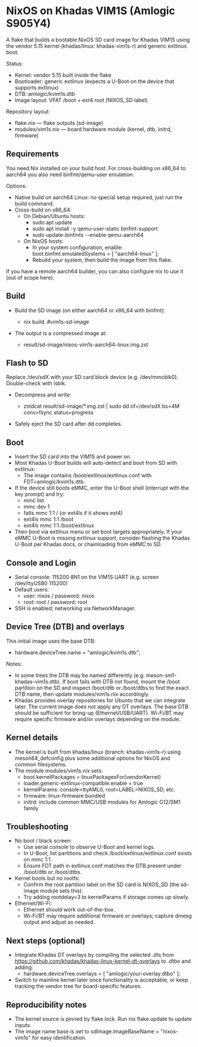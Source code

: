 # NixOS on Khadas VIM1S (Amlogic S905Y4)
A flake that builds a bootable NixOS SD card image for Khadas VIM1S using the vendor 5.15 kernel (khadas/linux: khadas-vim1s-r) and generic extlinux boot.

Status:
- Kernel: vendor 5.15 built inside the flake
- Bootloader: generic extlinux (expects a U-Boot on the device that supports extlinux)
- DTB: amlogic/kvim1s.dtb
- Image layout: VFAT /boot + ext4 root (NIXOS_SD label)

Repository layout:
- flake.nix — flake outputs (sd-image)
- modules/vim1s.nix — board hardware module (kernel, dtb, initrd, firmware)

## Requirements

You need Nix installed on your build host. For cross-building on x86_64 to aarch64 you also need binfmt/qemu-user emulation.

Options:
- Native build on aarch64 Linux: no special setup required, just run the build command.
- Cross-build on x86_64:
  - On Debian/Ubuntu hosts:
    - sudo apt update
    - sudo apt install -y qemu-user-static binfmt-support
    - sudo update-binfmts --enable qemu-aarch64
  - On NixOS hosts:
    - In your system configuration, enable:
      boot.binfmt.emulatedSystems = [ "aarch64-linux" ];
    - Rebuild your system, then build the image from this flake.

If you have a remote aarch64 builder, you can also configure nix to use it (out of scope here).

## Build

- Build the SD image (on either aarch64 or x86_64 with binfmt):
  - nix build .#vim1s-sd-image

- The output is a compressed image at:
  - result/sd-image/nixos-vim1s-aarch64-linux.img.zst

## Flash to SD

Replace /dev/sdX with your SD card block device (e.g. /dev/mmcblk0). Double-check with lsblk.

- Decompress and write:
  - zstdcat result/sd-image/*.img.zst | sudo dd of=/dev/sdX bs=4M conv=fsync status=progress

- Safely eject the SD card after dd completes.

## Boot

- Insert the SD card into the VIM1S and power on.
- Most Khadas U-Boot builds will auto-detect and boot from SD with extlinux:
  - The image contains /boot/extlinux/extlinux.conf with FDT=amlogic/kvim1s.dtb.
- If the device still boots eMMC, enter the U-Boot shell (interrupt with the key prompt) and try:
  - mmc list
  - mmc dev 1
  - fatls mmc 1:1 / (or ext4ls if it shows ext4)
  - ext4ls mmc 1:1 /boot
  - ext4ls mmc 1:1 /boot/extlinux
- Then boot via extlinux menu or set boot targets appropriately. If your eMMC U-Boot is missing extlinux support, consider flashing the Khadas U-Boot per Khadas docs, or chainloading from eMMC to SD.

## Console and Login

- Serial console: 115200 8N1 on the VIM1S UART (e.g. screen /dev/ttyUSB0 115200)
- Default users:
  - user: nixos / password: nixos
  - root: root / password: root
- SSH is enabled; networking via NetworkManager.

## Device Tree (DTB) and overlays

This initial image uses the base DTB:
- hardware.deviceTree.name = "amlogic/kvim1s.dtb";

Notes:
- In some trees the DTB may be named differently (e.g. meson-sm1-khadas-vim1s.dtb). If boot fails with DTB not found, mount the /boot partition on the SD and inspect /boot/dtb or /boot/dtbs to find the exact DTB name, then update modules/vim1s.nix accordingly.
- Khadas provides overlay repositories for Ubuntu that we can integrate later. The current image does not apply any DT overlays. The base DTB should be sufficient for bring-up (Ethernet/USB/UART). Wi-Fi/BT may require specific firmware and/or overlays depending on the module.

## Kernel details

- The kernel is built from khadas/linux (branch: khadas-vim1s-r) using meson64_defconfig plus some additional options for NixOS and common filesystems.
- The module modules/vim1s.nix sets:
  - boot.kernelPackages = linuxPackagesFor(vendorKernel)
  - loader.generic-extlinux-compatible.enable = true
  - kernelParams: console=ttyAML0, root=LABEL=NIXOS_SD, etc.
  - firmware: linux-firmware bundled
  - initrd: include common MMC/USB modules for Amlogic G12/SM1 family

## Troubleshooting

- No boot / black screen:
  - Use serial console to observe U-Boot and kernel logs.
  - In U-Boot, list partitions and check /boot/extlinux/extlinux.conf exists on mmc 1:1.
  - Ensure FDT path in extlinux.conf matches the DTB present under /boot/dtb or /boot/dtbs.
- Kernel boots but no rootfs:
  - Confirm the root partition label on the SD card is NIXOS_SD (the sd-image module sets this).
  - Try adding rootdelay=3 to kernelParams if storage comes up slowly.
- Ethernet/Wi-Fi:
  - Ethernet should work out-of-the-box.
  - Wi-Fi/BT may require additional firmware or overlays; capture dmesg output and adjust as needed.

## Next steps (optional)

- Integrate Khadas DT overlays by compiling the selected .dts from https://github.com/khadas/khadas-linux-kernel-dt-overlays to .dtbo and adding:
  - hardware.deviceTree.overlays = [ "amlogic/your-overlay.dtbo" ];
- Switch to mainline kernel later once functionality is acceptable, or keep tracking the vendor tree for board-specific features.

## Reproducibility notes

- The kernel source is pinned by flake.lock. Run nix flake update to update inputs.
- The image name base is set to sdImage.imageBaseName = "nixos-vim1s" for easy identification.
